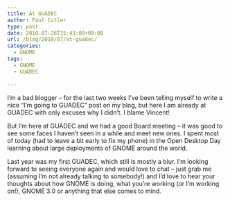 ```yaml
---
title: At GUADEC
author: Paul Cutler
type: post
date: 2010-07-26T15:43:09+00:00
url: /blog/2010/07/at-guadec/
categories:
  - GNOME
tags:
  - GNOME
  - GUADEC

---
```

I&#8217;m a bad blogger &#8211; for the last two weeks I&#8217;ve been telling myself to write a nice &#8220;I&#8217;m going to GUADEC&#8221; post on my blog, but here I am already at GUADEC with only excuses why I didn&#8217;t. I blame Vincent!

But I&#8217;m here at GUADEC and we had a good Board meeting &#8211; it was good to see some faces I haven&#8217;t seen in a while and meet new ones. I spent most of today (had to leave a bit early to fix my phone) in the Open Desktop Day learning about large deployments of GNOME around the world. 

Last year was my first GUADEC, which still is mostly a blur. I&#8217;m looking forward to seeing everyone again and would love to chat &#8211; just grab me (assuming I&#8217;m not already talking to somebody!) and I&#8217;d love to hear your thoughts about how GNOME is doing, what you&#8217;re working (or I&#8217;m working on!), GNOME 3.0 or anything that else comes to mind.